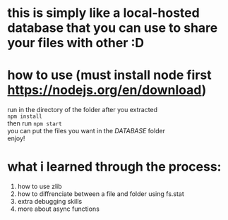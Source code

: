 # this is simply like a local-hosted database that you can use to share your files with other :D

# how to use (must install node first https://nodejs.org/en/download)
run in the directory of the folder after you extracted <br/>
```npm install``` <br/>
then run ```npm start``` <br/>
you can put the files you want in the *DATABASE* folder <br/>
enjoy!

# what i learned through the process:
1) how to use zlib
2) how to diffrenciate between a file and folder using fs.stat
3) extra debugging skills
4) more about async functions

